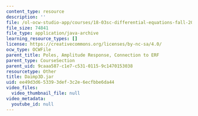 ```yaml
---
content_type: resource
description: ''
file: /ol-ocw-studio-app/courses/18-03sc-differential-equations-fall-2011/ee49d3d653393def3c2e6ecfbbe6da44_Daimp3D.jar
file_size: 74841
file_type: application/java-archive
learning_resource_types: []
license: https://creativecommons.org/licenses/by-nc-sa/4.0/
ocw_type: OCWFile
parent_title: Poles, Amplitude Response, Connection to ERF
parent_type: CourseSection
parent_uid: 9caaa587-c1e7-c531-0115-9c1470153038
resourcetype: Other
title: Daimp3D.jar
uid: ee49d3d6-5339-3def-3c2e-6ecfbbe6da44
video_files:
  video_thumbnail_file: null
video_metadata:
  youtube_id: null
---
```

